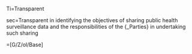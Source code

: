 Ti=Transparent

sec=Transparent in identifying the objectives of sharing public health surveillance data and the responsibilities of the {_Parties} in undertaking such sharing

=[G/Z/ol/Base]
